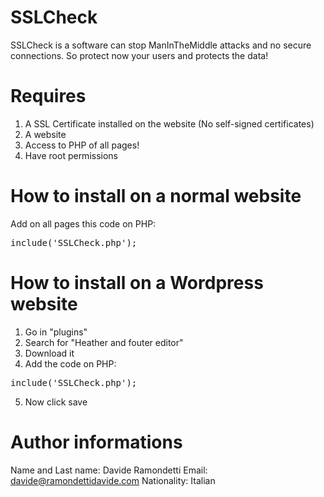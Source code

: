 # SSLCheck
SSLCheck is a software can stop ManInTheMiddle attacks and no secure connections. So protect now your users and protects the data!

# Requires
1. A SSL Certificate installed on the website (No self-signed certificates)
2. A website
3. Access to PHP of all pages!
4. Have root permissions

# How to install on a normal website
Add on all pages this code on PHP:

<pre>include('SSLCheck.php');</pre>

# How to install on a Wordpress website
1. Go in "plugins"
2. Search for "Heather and fouter editor"
3. Download it
4. Add the code on PHP:

<pre>include('SSLCheck.php');</pre>

5. Now click save

# Author informations
Name and Last name: Davide Ramondetti
Email: davide@ramondettidavide.com
Nationality: Italian
